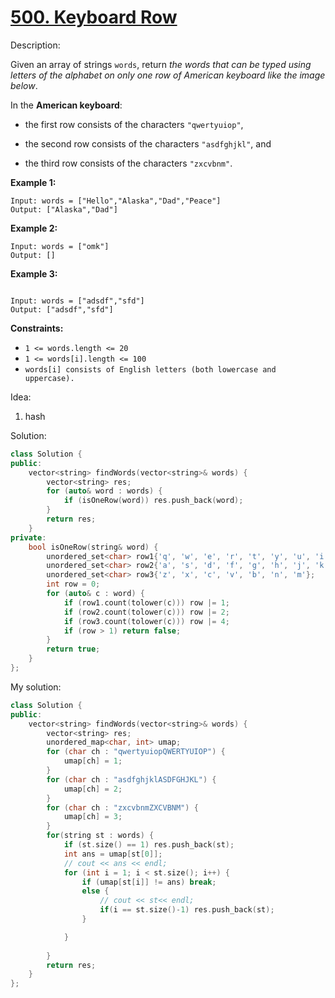 # [500. Keyboard Row](https://leetcode.com/problems/keyboard-row/)

Description:

Given an array of strings `words`, return *the words that can be typed using letters of the alphabet on only one row of American keyboard like the image below*.

In the **American keyboard**:

- the first row consists of the characters `"qwertyuiop"`,

- the second row consists of the characters `"asdfghjkl"`, and


- the third row consists of the characters `"zxcvbnm"`.


**Example 1:**

```text
Input: words = ["Hello","Alaska","Dad","Peace"]
Output: ["Alaska","Dad"]
```

**Example 2:**

```text
Input: words = ["omk"]
Output: []
```

**Example 3:**

```text

Input: words = ["adsdf","sfd"]
Output: ["adsdf","sfd"]
```

**Constraints:**

- `1 <= words.length <= 20`
- `1 <= words[i].length <= 100`
- `words[i] consists of English letters (both lowercase and uppercase). `

Idea:

1. hash

Solution:

```cpp
class Solution {
public:
    vector<string> findWords(vector<string>& words) {
        vector<string> res;
        for (auto& word : words) {
            if (isOneRow(word)) res.push_back(word);
        }
        return res;
    }
private:
    bool isOneRow(string& word) {
        unordered_set<char> row1{'q', 'w', 'e', 'r', 't', 'y', 'u', 'i', 'o', 'p'};
        unordered_set<char> row2{'a', 's', 'd', 'f', 'g', 'h', 'j', 'k', 'l'};
        unordered_set<char> row3{'z', 'x', 'c', 'v', 'b', 'n', 'm'};
        int row = 0;
        for (auto& c : word) {
            if (row1.count(tolower(c))) row |= 1;
            if (row2.count(tolower(c))) row |= 2;
            if (row3.count(tolower(c))) row |= 4;
            if (row > 1) return false;
        }
        return true;
    }
};
```

My solution:

```cpp
class Solution {
public:
    vector<string> findWords(vector<string>& words) {
        vector<string> res;
        unordered_map<char, int> umap;
        for (char ch : "qwertyuiopQWERTYUIOP") {
            umap[ch] = 1;
        }
        for (char ch : "asdfghjklASDFGHJKL") {
            umap[ch] = 2;
        }
        for (char ch : "zxcvbnmZXCVBNM") {
            umap[ch] = 3;
        }
        for(string st : words) {
            if (st.size() == 1) res.push_back(st);
            int ans = umap[st[0]];
            // cout << ans << endl;
            for (int i = 1; i < st.size(); i++) {
                if (umap[st[i]] != ans) break;
                else {
                    // cout << st<< endl;
                    if(i == st.size()-1) res.push_back(st);
                }

            }
            
        }
        return res;
    }
};